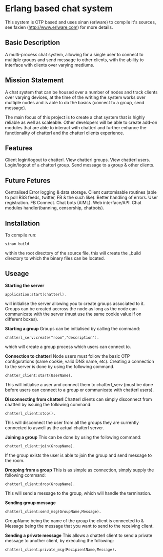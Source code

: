 <h1>Erlang based chat system</h1>

This system is OTP based and uses sinan (erlware) to compile it's sources, see faxien (http://www.erlware.com) for more details.

<h2>Basic Description</h2>
A multi-process chat system, allowing for a single user to connect to multiple groups and send message to other
clients, with the ability to interface with clients over varying mediums.

<h2>Mission Statement</h2>
A chat system that can be housed over a number of nodes and track clients over varying devices, at the time of the writing the system works over multiple nodes and is able to do the basics (connect to a group, send message). 

The main focus of this project is to create a chat system that is highly reliable as well as scaleable. Other developers will be able to create add-on modules that are able to interact with chatterl and further enhance the functionality of chatterl and the chatterl clients experience.

<h2>Features</h2>
Client login/logout to chatterl.
View chatterl groups.
View chatterl users.
Login/logout of a chatterl group.
Send message to a group & other clients.

<h2>Future Fetures</h2>
Centralised Error logging & data storage.
Client customisable routines (able to poll RSS feeds, twitter, FB & the such like).
Better handling of errors.
User registration.
FB Connect.
Chat bots (AIML).
Web interface/API.
Chat modules handler(banning, censorship, chatbots).

<h2>Installation</h2>
<p>To compile run:
<pre><code>sinan build</code></pre>
within the root directory of the source file, this will create the _build directory to which the binary files can be located.</p>

<h2>Useage</h2>
<b>Starting the server</b>
<pre><code>application:start(chatterl).</code></pre>
will initialise the server allowing you to create groups associated to it. Groups can be created accross the node as long as the node can communicate with the server (must use the same cookie value if on different boxes).

<p><b>Starting a group</b>
Groups can be initialised by calling the command:
<pre><code>chatterl_serv:create("room","description").</code></pre>
which will create a group process which users can connect to.</p>

<b>Connection to chatterl</b>
Node users must follow the basic OTP configurations (same cookie, valid DNS name, etc). Creating a connection to the server is done by using the following command.
<pre><code>chatter_client:start(UserName).</code></pre>
This will initialise a user and connect them to chatterl_serv (must be done before users can connect to a group or communicate with chatterl users).

<b>Disconnecting from chatterl</b>
Chatterl clients can simply disconnect from chatterl by issuing the following command:
<pre><code>chatterl_client:stop().</code></pre>
This will disconnect the user from all the groups they are currently connected to aswell as the actual chatterl server.

<b>Joining a group</b>
This can be done by using the following command:
<pre><code>chatterl_client:join(GroupName).</code></pre>
If the group exists the user is able to join the group and send message to the room.

<b>Dropping from a group</b>
This is as simple as connection, simply supply the following command:
<pre><code>chatterl_client:drop(GroupName).</code></pre>
This will send a message to the group, which will handle the termination.

<b>Sending group message</b>
<pre><code>chatterl_client:send_msg(GroupName,Message).</code></pre>
GroupName being the name of the group the client is connected to & Message being the message that you want to send to the receiving client.

<b>Sending a private message</b>
This allows a chatterl client to send a private message to another client, by executing the following:
<pre><code>chatterl_client:private_msg(RecipientName,Message).</code></pre>
